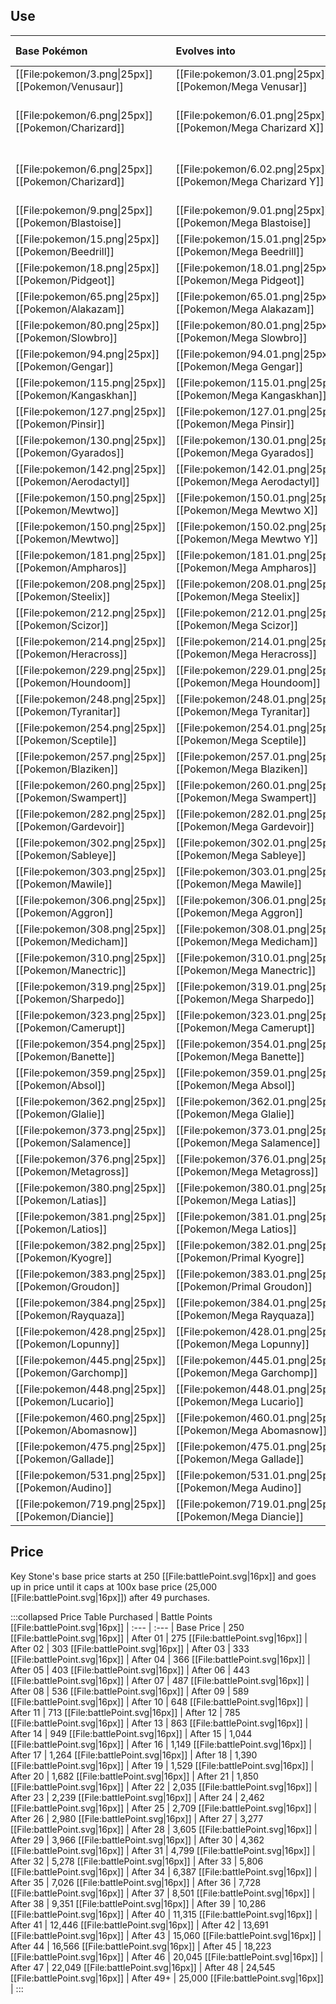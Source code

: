 ## Use
Base Pokémon |Evolves into |Available in
:---|:---|:---
[[File:pokemon/3.png\|25px]] [[Pokemon/Venusaur]]  | [[File:pokemon/3.01.png\|25px]] [[Pokemon/Mega Venusar]] |Kalos onward
[[File:pokemon/6.png\|25px]] [[Pokemon/Charizard]]  | [[File:pokemon/6.01.png\|25px]] [[Pokemon/Mega Charizard X]] |Kalos onward during the day
[[File:pokemon/6.png\|25px]] [[Pokemon/Charizard]]  | [[File:pokemon/6.02.png\|25px]] [[Pokemon/Mega Charizard Y]] |Kalos onward during the night
[[File:pokemon/9.png\|25px]] [[Pokemon/Blastoise]]  | [[File:pokemon/9.01.png\|25px]] [[Pokemon/Mega Blastoise]] |Kalos onward
[[File:pokemon/15.png\|25px]] [[Pokemon/Beedrill]]  | [[File:pokemon/15.01.png\|25px]] [[Pokemon/Mega Beedrill]] |Kalos onward
[[File:pokemon/18.png\|25px]] [[Pokemon/Pidgeot]]  | [[File:pokemon/18.01.png\|25px]] [[Pokemon/Mega Pidgeot]] |Kalos onward
[[File:pokemon/65.png\|25px]] [[Pokemon/Alakazam]]  | [[File:pokemon/65.01.png\|25px]] [[Pokemon/Mega Alakazam]] |Kalos onward
[[File:pokemon/80.png\|25px]] [[Pokemon/Slowbro]]  | [[File:pokemon/80.01.png\|25px]] [[Pokemon/Mega Slowbro]] |Kalos onward
[[File:pokemon/94.png\|25px]] [[Pokemon/Gengar]]  | [[File:pokemon/94.01.png\|25px]] [[Pokemon/Mega Gengar]] |Kalos onward
[[File:pokemon/115.png\|25px]] [[Pokemon/Kangaskhan]]  | [[File:pokemon/115.01.png\|25px]] [[Pokemon/Mega Kangaskhan]] |Kalos onward
[[File:pokemon/127.png\|25px]] [[Pokemon/Pinsir]]  | [[File:pokemon/127.01.png\|25px]] [[Pokemon/Mega Pinsir]] |Kalos onward
[[File:pokemon/130.png\|25px]] [[Pokemon/Gyarados]]  | [[File:pokemon/130.01.png\|25px]] [[Pokemon/Mega Gyarados]] |Kalos onward
[[File:pokemon/142.png\|25px]] [[Pokemon/Aerodactyl]]  | [[File:pokemon/142.01.png\|25px]] [[Pokemon/Mega Aerodactyl]] |Kalos onward
[[File:pokemon/150.png\|25px]] [[Pokemon/Mewtwo]]  | [[File:pokemon/150.01.png\|25px]] [[Pokemon/Mega Mewtwo X]] |Kalos onward
[[File:pokemon/150.png\|25px]] [[Pokemon/Mewtwo]]  | [[File:pokemon/150.02.png\|25px]] [[Pokemon/Mega Mewtwo Y]] |Kalos onward
[[File:pokemon/181.png\|25px]] [[Pokemon/Ampharos]]  | [[File:pokemon/181.01.png\|25px]] [[Pokemon/Mega Ampharos]] |Kalos onward
[[File:pokemon/208.png\|25px]] [[Pokemon/Steelix]]  | [[File:pokemon/208.01.png\|25px]] [[Pokemon/Mega Steelix]] |Kalos onward
[[File:pokemon/212.png\|25px]] [[Pokemon/Scizor]]  | [[File:pokemon/212.01.png\|25px]] [[Pokemon/Mega Scizor]] |Kalos onward
[[File:pokemon/214.png\|25px]] [[Pokemon/Heracross]]  | [[File:pokemon/214.01.png\|25px]] [[Pokemon/Mega Heracross]] |Kalos onward
[[File:pokemon/229.png\|25px]] [[Pokemon/Houndoom]]  | [[File:pokemon/229.01.png\|25px]] [[Pokemon/Mega Houndoom]] |Kalos onward
[[File:pokemon/248.png\|25px]] [[Pokemon/Tyranitar]]  | [[File:pokemon/248.01.png\|25px]] [[Pokemon/Mega Tyranitar]] |Kalos onward
[[File:pokemon/254.png\|25px]] [[Pokemon/Sceptile]]  | [[File:pokemon/254.01.png\|25px]] [[Pokemon/Mega Sceptile]] |Kalos onward
[[File:pokemon/257.png\|25px]] [[Pokemon/Blaziken]]  | [[File:pokemon/257.01.png\|25px]] [[Pokemon/Mega Blaziken]] |Kalos onward
[[File:pokemon/260.png\|25px]] [[Pokemon/Swampert]]  | [[File:pokemon/260.01.png\|25px]] [[Pokemon/Mega Swampert]] |Kalos onward
[[File:pokemon/282.png\|25px]] [[Pokemon/Gardevoir]]  | [[File:pokemon/282.01.png\|25px]] [[Pokemon/Mega Gardevoir]] |Kalos onward
[[File:pokemon/302.png\|25px]] [[Pokemon/Sableye]]  | [[File:pokemon/302.01.png\|25px]] [[Pokemon/Mega Sableye]] |Kalos onward
[[File:pokemon/303.png\|25px]] [[Pokemon/Mawile]]  | [[File:pokemon/303.01.png\|25px]] [[Pokemon/Mega Mawile]] |Kalos onward
[[File:pokemon/306.png\|25px]] [[Pokemon/Aggron]]  | [[File:pokemon/306.01.png\|25px]] [[Pokemon/Mega Aggron]] |Kalos onward
[[File:pokemon/308.png\|25px]] [[Pokemon/Medicham]]  | [[File:pokemon/308.01.png\|25px]] [[Pokemon/Mega Medicham]] |Kalos onward
[[File:pokemon/310.png\|25px]] [[Pokemon/Manectric]]  | [[File:pokemon/310.01.png\|25px]] [[Pokemon/Mega Manectric]] |Kalos onward
[[File:pokemon/319.png\|25px]] [[Pokemon/Sharpedo]]  | [[File:pokemon/319.01.png\|25px]] [[Pokemon/Mega Sharpedo]] |Kalos onward
[[File:pokemon/323.png\|25px]] [[Pokemon/Camerupt]]  | [[File:pokemon/323.01.png\|25px]] [[Pokemon/Mega Camerupt]] |Kalos onward
[[File:pokemon/354.png\|25px]] [[Pokemon/Banette]]  | [[File:pokemon/354.01.png\|25px]] [[Pokemon/Mega Banette]] |Kalos onward
[[File:pokemon/359.png\|25px]] [[Pokemon/Absol]]  | [[File:pokemon/359.01.png\|25px]] [[Pokemon/Mega Absol]] |Kalos onward
[[File:pokemon/362.png\|25px]] [[Pokemon/Glalie]]  | [[File:pokemon/362.01.png\|25px]] [[Pokemon/Mega Glalie]] |Kalos onward
[[File:pokemon/373.png\|25px]] [[Pokemon/Salamence]]  | [[File:pokemon/373.01.png\|25px]] [[Pokemon/Mega Salamence]] |Kalos onward
[[File:pokemon/376.png\|25px]] [[Pokemon/Metagross]]  | [[File:pokemon/376.01.png\|25px]] [[Pokemon/Mega Metagross]] |Kalos onward
[[File:pokemon/380.png\|25px]] [[Pokemon/Latias]]  | [[File:pokemon/380.01.png\|25px]] [[Pokemon/Mega Latias]] |Kalos onward
[[File:pokemon/381.png\|25px]] [[Pokemon/Latios]]  | [[File:pokemon/381.01.png\|25px]] [[Pokemon/Mega Latios]] |Kalos onward
[[File:pokemon/382.png\|25px]] [[Pokemon/Kyogre]]  | [[File:pokemon/382.01.png\|25px]] [[Pokemon/Primal Kyogre]] |Kalos onward
[[File:pokemon/383.png\|25px]] [[Pokemon/Groudon]]  | [[File:pokemon/383.01.png\|25px]] [[Pokemon/Primal Groudon]] |Kalos onward
[[File:pokemon/384.png\|25px]] [[Pokemon/Rayquaza]]  | [[File:pokemon/384.01.png\|25px]] [[Pokemon/Mega Rayquaza]] |Kalos onward
[[File:pokemon/428.png\|25px]] [[Pokemon/Lopunny]]  | [[File:pokemon/428.01.png\|25px]] [[Pokemon/Mega Lopunny]] |Kalos onward
[[File:pokemon/445.png\|25px]] [[Pokemon/Garchomp]]  | [[File:pokemon/445.01.png\|25px]] [[Pokemon/Mega Garchomp]] |Kalos onward
[[File:pokemon/448.png\|25px]] [[Pokemon/Lucario]]  | [[File:pokemon/448.01.png\|25px]] [[Pokemon/Mega Lucario]] |Kalos onward
[[File:pokemon/460.png\|25px]] [[Pokemon/Abomasnow]]  | [[File:pokemon/460.01.png\|25px]] [[Pokemon/Mega Abomasnow]] |Kalos onward
[[File:pokemon/475.png\|25px]] [[Pokemon/Gallade]]  | [[File:pokemon/475.01.png\|25px]] [[Pokemon/Mega Gallade]] |Kalos onward
[[File:pokemon/531.png\|25px]] [[Pokemon/Audino]]  | [[File:pokemon/531.01.png\|25px]] [[Pokemon/Mega Audino]] |Kalos onward
[[File:pokemon/719.png\|25px]] [[Pokemon/Diancie]]  | [[File:pokemon/719.01.png\|25px]] [[Pokemon/Mega Diancie]] |Kalos onward

## Price
Key Stone's base price starts at 250 [[File:battlePoint.svg\|16px]] and goes up in price until it caps at 100x base price (25,000 [[File:battlePoint.svg\|16px]]) after 49 purchases.

:::collapsed Price Table
Purchased | Battle Points [[File:battlePoint.svg\|16px]] |
:--- | :--- |
Base Price | 250 [[File:battlePoint.svg\|16px]] |
After 01 | 275 [[File:battlePoint.svg\|16px]] |
After 02 | 303 [[File:battlePoint.svg\|16px]] |
After 03 | 333 [[File:battlePoint.svg\|16px]] |
After 04 | 366 [[File:battlePoint.svg\|16px]] |
After 05 | 403 [[File:battlePoint.svg\|16px]] |
After 06 | 443 [[File:battlePoint.svg\|16px]] |
After 07 | 487 [[File:battlePoint.svg\|16px]] |
After 08 | 536 [[File:battlePoint.svg\|16px]] |
After 09 | 589 [[File:battlePoint.svg\|16px]] |
After 10 | 648 [[File:battlePoint.svg\|16px]] |
After 11 | 713 [[File:battlePoint.svg\|16px]] |
After 12 | 785 [[File:battlePoint.svg\|16px]] |
After 13 | 863 [[File:battlePoint.svg\|16px]] |
After 14 | 949 [[File:battlePoint.svg\|16px]] |
After 15 | 1,044 [[File:battlePoint.svg\|16px]] |
After 16 | 1,149 [[File:battlePoint.svg\|16px]] |
After 17 | 1,264 [[File:battlePoint.svg\|16px]] |
After 18 | 1,390 [[File:battlePoint.svg\|16px]] |
After 19 | 1,529 [[File:battlePoint.svg\|16px]] |
After 20 | 1,682 [[File:battlePoint.svg\|16px]] |
After 21 | 1,850 [[File:battlePoint.svg\|16px]] |
After 22 | 2,035 [[File:battlePoint.svg\|16px]] |
After 23 | 2,239 [[File:battlePoint.svg\|16px]] |
After 24 | 2,462 [[File:battlePoint.svg\|16px]] |
After 25 | 2,709 [[File:battlePoint.svg\|16px]] |
After 26 | 2,980 [[File:battlePoint.svg\|16px]] |
After 27 | 3,277 [[File:battlePoint.svg\|16px]] |
After 28 | 3,605 [[File:battlePoint.svg\|16px]] |
After 29 | 3,966 [[File:battlePoint.svg\|16px]] |
After 30 | 4,362 [[File:battlePoint.svg\|16px]] |
After 31 | 4,799 [[File:battlePoint.svg\|16px]] |
After 32 | 5,278 [[File:battlePoint.svg\|16px]] |
After 33 | 5,806 [[File:battlePoint.svg\|16px]] |
After 34 | 6,387 [[File:battlePoint.svg\|16px]] |
After 35 | 7,026 [[File:battlePoint.svg\|16px]] |
After 36 | 7,728 [[File:battlePoint.svg\|16px]] |
After 37 | 8,501 [[File:battlePoint.svg\|16px]] |
After 38 | 9,351 [[File:battlePoint.svg\|16px]] |
After 39 | 10,286 [[File:battlePoint.svg\|16px]] |
After 40 | 11,315 [[File:battlePoint.svg\|16px]] |
After 41 | 12,446 [[File:battlePoint.svg\|16px]] |
After 42 | 13,691 [[File:battlePoint.svg\|16px]] |
After 43 | 15,060 [[File:battlePoint.svg\|16px]] |
After 44 | 16,566 [[File:battlePoint.svg\|16px]] |
After 45 | 18,223 [[File:battlePoint.svg\|16px]] |
After 46 | 20,045 [[File:battlePoint.svg\|16px]] |
After 47 | 22,049 [[File:battlePoint.svg\|16px]] |
After 48 | 24,545 [[File:battlePoint.svg\|16px]] |
After 49+ | 25,000 [[File:battlePoint.svg\|16px]] |
:::